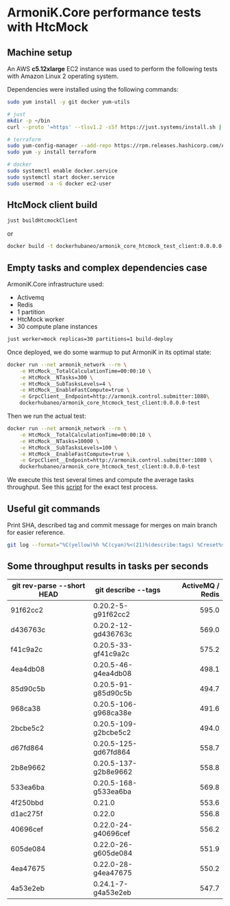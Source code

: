 # ArmoniK.Core performance tests with HtcMock

## Machine setup

An AWS **c5.12xlarge** EC2 instance was used to perform the following tests with Amazon Linux 2 operating system.

Dependencies were installed using the following commands:

```bash
sudo yum install -y git docker yum-utils

# just
mkdir -p ~/bin
curl --proto '=https' --tlsv1.2 -sSf https://just.systems/install.sh | bash -s -- --to ~/bin

# terraform
sudo yum-config-manager --add-repo https://rpm.releases.hashicorp.com/AmazonLinux/hashicorp.repo
sudo yum -y install terraform

# docker
sudo systemctl enable docker.service
sudo systemctl start docker.service
sudo usermod -a -G docker ec2-user
```

## HtcMock client build

```bash
just buildHtcmockClient
```

or

```bash
docker build -t dockerhubaneo/armonik_core_htcmock_test_client:0.0.0.0-test -f Tests/HtcMock/Client/src/Dockerfile .
```

## Empty tasks and complex dependencies case

ArmoniK.Core infrastructure used:
- Activemq
- Redis
- 1 partition
- HtcMock worker
- 30 compute plane instances

```bash
just worker=mock replicas=30 partitions=1 build-deploy
```

Once deployed, we do some warmup to put ArmoniK in its optimal state:

```bash
docker run --net armonik_network --rm \
    -e HtcMock__TotalCalculationTime=00:00:10 \
    -e HtcMock__NTasks=300 \
    -e HtcMock__SubTasksLevels=4 \
    -e HtcMock__EnableFastCompute=true \
    -e GrpcClient__Endpoint=http://armonik.control.submitter:1080\
    dockerhubaneo/armonik_core_htcmock_test_client:0.0.0.0-test
```

Then we run the actual test:

```bash
docker run --net armonik_network --rm \
    -e HtcMock__TotalCalculationTime=00:00:10 \
    -e HtcMock__NTasks=10000 \
    -e HtcMock__SubTasksLevels=100 \
    -e HtcMock__EnableFastCompute=true \
    -e GrpcClient__Endpoint=http://armonik.control.submitter:1080 \
    dockerhubaneo/armonik_core_htcmock_test_client:0.0.0.0-test
```

We execute this test several times and compute the average tasks throughput.
See this [script](../../../tools/perftest-htcmock.sh) for the exact test process.

## Useful git commands

Print SHA, described tag and commit message for merges on main branch for easier reference.

```bash
git log --format="%C(yellow)%h %C(cyan)%<(21)%(describe:tags) %Creset%s" --merges --first-parent main
```

## Some throughput results in tasks per seconds

| git rev-parse --short HEAD | git describe --tags  | ActiveMQ / Redis |
|----------------------------|----------------------|-----------------:|
| 91f62cc2                   | 0.20.2-5-g91f62cc2   |            595.0 |
| d436763c                   | 0.20.2-12-gd436763c  |            569.0 |
| f41c9a2c                   | 0.20.5-33-gf41c9a2c  |            575.2 |
| 4ea4db08                   | 0.20.5-46-g4ea4db08  |            498.1 |
| 85d90c5b                   | 0.20.5-91-g85d90c5b  |            494.7 |
| 968ca38                    | 0.20.5-106-g968ca38e |            491.6 |
| 2bcbe5c2                   | 0.20.5-109-g2bcbe5c2 |            494.0 |
| d67fd864                   | 0.20.5-125-gd67fd864 |            558.7 |
| 2b8e9662                   | 0.20.5-137-g2b8e9662 |            558.8 |
| 533ea6ba                   | 0.20.5-168-g533ea6ba |            569.8 |
| 4f250bbd                   | 0.21.0               |            553.6 |
| d1ac275f                   | 0.22.0               |            556.8 |
| 40696cef                   | 0.22.0-24-g40696cef  |            556.2 |
| 605de084                   | 0.22.0-26-g605de084  |            551.9 |
| 4ea47675                   | 0.22.0-28-g4ea47675  |            550.2 |
| 4a53e2eb                   | 0.24.1-7-g4a53e2eb   |            547.7 |
